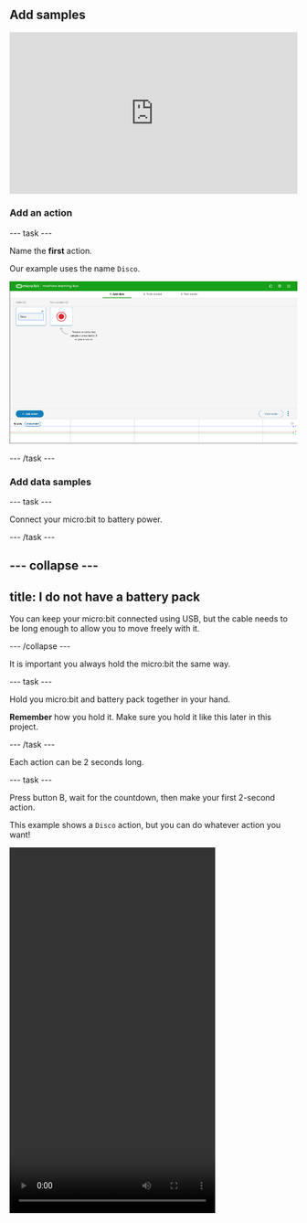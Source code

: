 ## Add samples

<html>
  <div style="position: relative; overflow: hidden; padding-top: 56.25%;">
    <iframe style="position: absolute; top: 0; left: 0; right: 0; width: 100%; height: 100%; border: none;" src="https://www.youtube.com/embed/9VGJS8zDzAQ?rel=0&cc_load_policy=1" allowfullscreen allow="accelerometer; autoplay; clipboard-write; encrypted-media; gyroscope; picture-in-picture; web-share"></iframe>
  </div>
</html>

### Add an action

\--- task ---

Name the **first** action.

Our example uses the name `Disco`.

![Screenshot showing the name of an action](images/action.png)

\--- /task ---

### Add data samples

\--- task ---

Connect your micro:bit to battery power.

\--- /task ---

## --- collapse ---

## title: I do not have a battery pack

You can keep your micro:bit connected using USB, but the cable needs to be long enough to allow you to move freely with it.

\--- /collapse ---

It is important you always hold the micro:bit the same way.

\--- task ---

Hold you micro:bit and battery pack together in your hand.

**Remember** how you hold it. Make sure you hold it like this later in this project.

\--- /task ---

Each action can be 2 seconds long.

\--- task ---

Press button B, wait for the countdown, then make your first 2-second action.

This example shows a `Disco` action, but you can do whatever action you want!

<video width="360" height="640" controls>
  <source src="images/disco.mp4" type="video/mp4" alt="A video of young person recording samples of a dance move">
  
Your browser does not support the video tag.
</video>

\--- /task ---

\--- task ---

Add more samples of your first action, until you have at least **10 samples**.

![Screenshot showing 10 samples of an action](images/disco10.png)

\--- /task ---

### Add a second action

\--- task ---

Click the blue **+ Add action** button.

Name the **second** action.

Our example uses the name `Floss`.

\--- /task ---

\--- task ---

Add samples of your second action, until you have at least **10 samples**.

This example shows a `Floss` action, but you can do whatever action you want!

<video width="360" height="640" controls>
  <source src="images/floss.mp4" type="video/mp4" alt="A video of young person recording samples of a dance move">
  
Your browser does not support the video tag.
</video>

\--- /task ---
